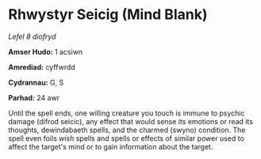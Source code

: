# Rhwystyr Seicig (Mind Blank)

*Lefel 8 diofryd*

**Amser Hudo:** 1 acsiwn

**Amrediad:** cyffwrdd

**Cydrannau:** G, S

**Parhad:** 24 awr

Until the spell ends, one willing creature you touch is immune to psychic damage (difrod seicic), any effect that would sense its emotions or read its thoughts, dewindabaeth spells, and the charmed (swyno) condition. The spell even foils *wish* spells and spells or effects of similar power used to affect the target's mind or to gain information about the target.